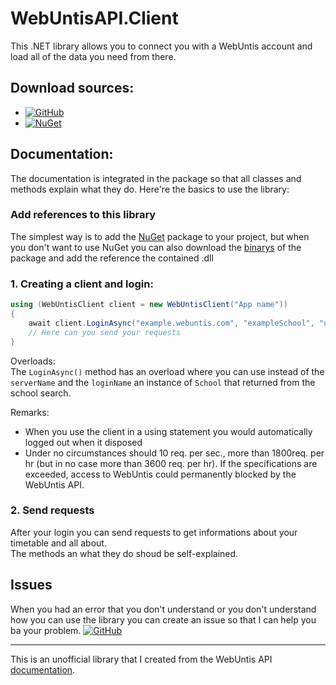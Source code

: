 # WebUntisAPI.Client

This .NET library allows you to connect you with a WebUntis account and load all of the data you need from there.<br>

## Download sources:
- [![GitHub](https://img.shields.io/badge/GitHub-Releases-black)](https://github.com/Suiram1701/WebUntisAPI.Client/releases)<br>
- [![NuGet](https://img.shields.io/badge/NuGet-Package-blue)](https://www.nuget.org/packages/WebUntisAPI.Client)

## Documentation:
The documentation is integrated in the package so that all classes and methods explain what they do. Here're the basics to use the library:

### Add references to this library
The simplest way is to add the [NuGet](https://www.nuget.org/packages/WebUntisAPI.Client) package to your project,
but when you don't want to use NuGet you can also download the [binarys](https://github.com/Suiram1701/WebUntisAPI.Client/releases) of the package and add the reference the contained .dll

### 1. Creating a client and login:

```C#
using (WebUntisClient client = new WebUntisClient("App name"))
{
    await client.LoginAsync("example.webuntis.com", "exampleSchool", "username", "password")
    // Here can you send your requests
}
```
Overloads:<br>
The `LoginAsync()` method has an overload where you can use instead of the `serverName` and the `loginName` an instance of `School` that returned from the school search.

Remarks:<br>
- When you use the client in a using statement you would automatically logged out when it disposed
- Under no circumstances should 10 req. per sec., more than 1800req. per hr (but in no case more than 3600 req. per hr). If the specifications are exceeded, access to WebUntis could permanently blocked by the WebUntis API.

### 2. Send requests
After your login you can send requests to get informations about your timetable and all about.<br>
The methods an what they do shoud be self-explained.<br>

## Issues
When you had an error that you don't understand or you don't understand how you can use the library you can create an issue so that I can help you ba your problem.
[![GitHub](https://img.shields.io/badge/GitHub-Issues-red)](https://github.com/Suiram1701/WebUntisAPI.Client/issues)

<hr>

This is an unofficial library that I created from the WebUntis API [documentation](https://untis-sr.ch/wp-content/uploads/2019/11/2018-09-20-WebUntis_JSON_RPC_API.pdf).

